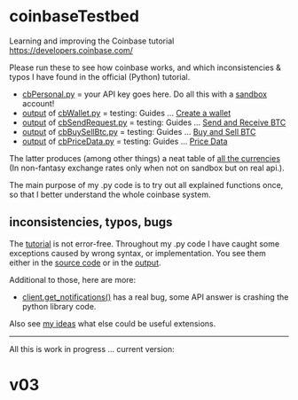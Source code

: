 # coinbaseTestbed
Learning and improving the Coinbase tutorial https://developers.coinbase.com/

Please run these to see how coinbase works, and which inconsistencies & typos I have found in the official (Python) tutorial.

* [cbPersonal.py](cb/cbPersonal.py) = your API key goes here. Do all this with a [sandbox](https://sandbox.coinbase.com) account!
* [output](output/cbWallet.py.txt) of [cbWallet.py](cb/cbWallet.py) = testing: Guides ... [Create a wallet](https://developers.coinbase.com/docs/wallet/guides/bitcoin-wallet)
* [output](output/cbSendRequest.py.txt) of [cbSendRequest.py](cb/cbSendRequest.py) = testing: Guides ... [Send and Receive BTC](https://developers.coinbase.com/docs/wallet/guides/send-receive)
* [output](output/cbBuySellBtc.py.txt) of [cbBuySellBtc.py](cb/cbBuySellBtc.py) = testing: Guides ... [Buy and Sell BTC](https://developers.coinbase.com/docs/wallet/guides/buy-sell)
* [output](output/cbPriceData.py.txt) of [cbPriceData.py](cb/cbPriceData.py) = testing: Guides ... [Price Data](https://developers.coinbase.com/docs/wallet/guides/price-data)

The latter produces (among other things) a neat table of [all the currencies](output/1BitcoinInAllCurrencies-20160110.txt) (In non-fantasy exchange rates only when not on sandbox but on real api.).

The main purpose of my .py code is to try out all explained functions once, so that I  better understand the whole coinbase system. 

## inconsistencies, typos, bugs
The [tutorial](https://developers.coinbase.com) is not error-free. Throughout my .py code I have caught some exceptions caused by wrong syntax, or implementation. You see them either in the [source code](cb/) or in the [output](output/).

Additional to those, here are more:
* [client.get_notifications()](output/BUG_client.get_notifications()_with-API-answer.txt) has a real bug, some API answer is crashing the python library code.

Also see [my ideas](README-other-ideas.md) what else could be useful extensions.

---

All this is work in progress ... current version:

# v03


